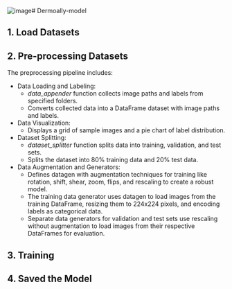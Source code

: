 ![image](https://github.com/Dermoally/Dermoally-model/assets/116780511/c61f772b-43a4-4af1-a1c2-8bfb470e6bd8)# Dermoally-model

## 1. Load Datasets 


## 2. Pre-processing Datasets
The preprocessing pipeline includes:
  - Data Loading and Labeling:
    - _data_appender_ function collects image paths and labels from specified folders.
    - Converts collected data into a DataFrame dataset with image paths and labels.
  - Data Visualization:
    - Displays a grid of sample images and a pie chart of label distribution.
  - Dataset Splitting:
    - _dataset_splitter_ function splits data into training, validation, and test sets.
    - Splits the dataset into 80% training data and 20% test data.
  - Data Augmentation and Generators:
    - Defines datagen with augmentation techniques for training like rotation, shift, shear, zoom, flips, and rescaling to create a robust model.
    - The training data generator uses datagen to load images from the training DataFrame, resizing them to 224x224 pixels, and encoding labels as categorical data.
    - Separate data generators for validation and test sets use rescaling without augmentation to load images from their respective DataFrames for evaluation.
      
## 3. Training

## 4. Saved the Model
